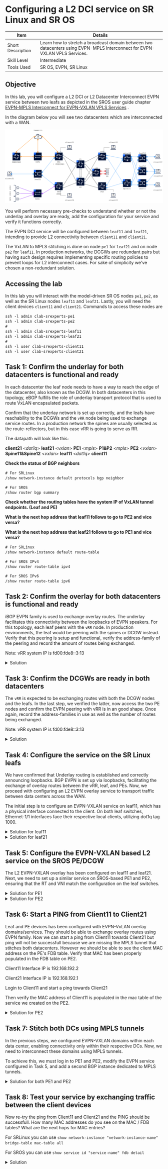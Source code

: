 # Configuring a L2 DCI service on SR Linux and SR OS

| Item | Details |
| --- | --- |
| Short Description | Learn how to stretch a broadcast domain between two datacenters using EVPN-MPLS Interconnect for EVPN-VXLAN VPLS Services. |
| Skill Level | Intermediate |
| Tools Used | SR OS, EVPN, SR Linux |

## Objective

In this lab, you will configure a L2 DCI or L2 Datacenter Interconnect EVPN service between two leafs as depicted in the SROS user guide chapter [EVPN-MPLS Interconnect for EVPN-VXLAN VPLS Services](https://documentation.nokia.com/acg/24-7-2/books/layer-2-services-evpn-md/m1127-evpn-dci-md-cli.html#undefined) .

In the diagram below you will see two datacenters which are interconnected with a WAN. 

![topology](./topology.png)

You will perform necessary pre-checks to understand whether or not the underlay and overlay are ready, add the configuration for your service and verify it functions correctly.

The EVPN DCI service will be configured between `leaf11` and `leaf21`, intending to provide L2 connectivity between `client11` and `client21`.

The VxLAN to MPLS stitching is done on node `pe1` for `leaf21` and on node `pe2` for `leaf11`. In production networks, the DCGWs are redundant pairs but having such design requires implementing specific routing policies to prevent loops for L2 interconnect cases. For sake of simplicity we've chosen a non-redundant solution.


## Accessing the lab
In this lab you will interact with the model-driven SR OS nodes `pe1`, `pe2`, as well as  the SR Linux nodes `leaf11` and `leaf21`. Lastly, you will need the client devices `client11` and `client21`. Commands to access these nodes are
```
ssh -l admin clab-srexperts-pe1
ssh -l admin clab-srexperts-pe2
#
ssh -l admin clab-srexperts-leaf11
ssh -l admin clab-srexperts-leaf21
#
ssh -l user clab-srexperts-client11
ssh -l user clab-srexperts-client21
```

## Task 1: Confirm the underlay for both datacenters is functional and ready
In each datacenter the leaf node needs to have a way to reach the edge of the datacenter, also known as the DCGW. In both datacenters in this topology, eBGP fulfills the role of underlay transport protocol that is used to route VxLAN encapsulated packets.

Confirm that the underlay network is set up correctly, and the leafs have reachability to the DCGWs and the `vRR` node being used to exchange service routes. In a production network the spines are usually selected as the route-reflectors, but in this case vRR is going to serve as RR.

The datapath will look like this:

**client21** <*dot1q*> **leaf21** <*vxlan*> **PE1** <*mpls*> **P1&P2** <*mpls*> **PE2** <*vxlan*> **Spine11&Spine12** <*vxlan*> **leaf11** <*dot1q*> **client11**



**Check the status of BGP neighbors**

```
# For SRLinux
/show network-instance default protocols bgp neighbor
```

```
# For SROS
/show router bgp summary
```
**Check whether the routing tables have the system IP of VxLAN tunnel endpoints. (Leaf and PE)**

**What is the next hop address that leaf11 follows to go to PE2 and vice versa?**

**What is the next hop address that leaf21 follows to go to PE1 and vice versa?**

```
# For SRLinux
/show network-instance default route-table
```

```
# For SROS IPv4
/show router route-table ipv4
```
```
# For SROS IPv6
/show router route-table ipv6
```

## Task 2: Confirm the overlay for both datacenters is functional and ready
iBGP EVPN family is used to exchange overlay routes. The underlay facilitates this connectivity between the loopbacks of EVPN speakers. For this topology, each leaf peers with the `vRR` node. In production environments, the leaf would be peering with the spines or DCGW instead. Verify that this peering is setup and functional, verify the address-family of the peering and record the amount of routes being exchanged.

Note: vRR system IP is fd00:fde8::3:13

<details>
<summary>Solution</summary>

```
/show network-instance default protocols bgp neighbor
```

</details>

## Task 3: Confirm the DCGWs are ready in both datacenters
The `vRR` is expected to be exchanging routes with both the DCGW nodes and the leafs. In the last step, we verified the latter, now access the two PE nodes and confirm the EVPN peering with vRR is in an good shape. Once again, record the address-families in use as well as the number of routes being exchanged.

Note: vRR system IP is fd00:fde8::3:13

<details>
<summary>Solution</summary>

```
show router bgp summary neighbor "fd00:fde8::3:13"
...omitted output...
===============================================================================
BGP Summary
===============================================================================
Legend : D - Dynamic Neighbor
===============================================================================
Neighbor
Description
                   AS PktRcvd InQ  Up/Down   State|Rcv/Act/Sent (Addr Family)
                      PktSent OutQ
-------------------------------------------------------------------------------
fd00:fde8::3:13
                65000     369    0 01h11m39s 36/5/12 (IPv4)
                          179    0           25/4/12 (IPv6)
                                             5/1/2 (VpnIPv4)
                                             5/1/2 (VpnIPv6)
                                             72/6/4 (Evpn)
-------------------------------------------------------------------------------
```

</details>

## Task 4: Configure the service on the SR Linux leafs
We have confirmed that Underlay routing is established and correctly announcing loopbacks. BGP EVPN is set up via loopbacks, facilitating the exchange of overlay routes between the vRR, leaf, and PEs. Now, we proceed with configuring an L2 EVPN overlay service to transport traffic between data centers across the WAN.

The initial step is to configure an EVPN-VXLAN service on leaf11, which has a physical interface connected to the client. On both leaf switches, Ethernet-1/1 interfaces face their respective local clients, utilizing dot1q tag 1000. 

<details>
<summary>Solution for leaf11</summary>

```
/ 
enter candidate

#Configure the client facing subinterface with vlan 1000
set / interface ethernet-1/1 subinterface 1000 type bridged
set / interface ethernet-1/1 subinterface 1000 vlan encap single-tagged vlan-id 1000

#Configure the vxlan tunnel
set / tunnel-interface vxlan0 vxlan-interface 1000 type bridged
set / tunnel-interface vxlan0 vxlan-interface 1000 ingress vni 1000

#Create the L2 EVPN instance and attach physical and vxlan interfaces
set / network-instance l2dci type mac-vrf
set / network-instance l2dci admin-state enable
set / network-instance l2dci interface ethernet-1/1.1000
set / network-instance l2dci vxlan-interface vxlan0.1000
set / network-instance l2dci protocols bgp-evpn bgp-instance 1 admin-state enable
set / network-instance l2dci protocols bgp-evpn bgp-instance 1 vxlan-interface vxlan0.1000
set / network-instance l2dci protocols bgp-evpn bgp-instance 1 evi 99
set / network-instance l2dci protocols bgp-vpn bgp-instance 1 route-target export-rt target:1:1000
set / network-instance l2dci protocols bgp-vpn bgp-instance 1 route-target import-rt target:1:1000

commit now
```

</details>

<details>
<summary>Solution for leaf21</summary>

```
/ 
enter candidate

#Configure the client facing subinterface with vlan 1000
set / interface ethernet-1/1 subinterface 1000 type bridged
set / interface ethernet-1/1 subinterface 1000 vlan encap single-tagged vlan-id 1000

#Configure the vxlan tunnel
set / tunnel-interface vxlan0 vxlan-interface 2000 type bridged
set / tunnel-interface vxlan0 vxlan-interface 2000 ingress vni 2000

#Create the L2 EVPN instance and attach physical and vxlan interfaces
set / network-instance l2dci type mac-vrf
set / network-instance l2dci admin-state enable
set / network-instance l2dci interface ethernet-1/1.1000
set / network-instance l2dci vxlan-interface vxlan0.2000
set / network-instance l2dci protocols bgp-evpn bgp-instance 1 admin-state enable
set / network-instance l2dci protocols bgp-evpn bgp-instance 1 vxlan-interface vxlan0.2000
set / network-instance l2dci protocols bgp-evpn bgp-instance 1 evi 99
set / network-instance l2dci protocols bgp-vpn bgp-instance 1 route-target export-rt target:2:1000
set / network-instance l2dci protocols bgp-vpn bgp-instance 1 route-target import-rt target:2:1000

commit now
```
</details>

## Task 5: Configure the EVPN-VXLAN based L2 service on the SROS PE/DCGW

The L2 EVPN-VXLAN overlay has been configured on leaf11 and leaf21. Next, we need to set up a similar service on SROS-based PE1 and PE2, ensuring that the RT and VNI match the configuration on the leaf switches.

<details>
<summary>Solution for PE1</summary>

```
exit all
configure global

#Create the service that will stitch VxLAN to MPLS
/configure service vpls "l2dci" admin-state enable
/configure service vpls "l2dci" service-id 99
/configure service vpls "l2dci" customer "1"

#Attach the VxLAN interface
/configure service vpls "l2dci" vxlan instance 1 vni 2000

/configure service vpls "l2dci" bgp 1 route-distinguisher auto-rd
/configure service vpls "l2dci" bgp 1 route-target export "target:2:1000"
/configure service vpls "l2dci" bgp 1 route-target import "target:2:1000"
/configure service vpls "l2dci" bgp-evpn evi 99

# Tunnel binding for VXLAN domain
/configure service vpls "l2dci" bgp-evpn vxlan 1 admin-state enable
/configure service vpls "l2dci" bgp-evpn vxlan 1 vxlan-instance 1

commit

```

</details>

<details>
<summary>Solution for PE2</summary>

```
exit all
configure global

#Create the service that will stitch VxLAN to MPLS
/configure service vpls "l2dci" admin-state enable
/configure service vpls "l2dci" service-id 99
/configure service vpls "l2dci" customer "1"

#Attach the VxLAN interface
/configure service vpls "l2dci" vxlan instance 1 vni 1000

# First instance of BGP will serve to the VXLAN domain hence RT has to match the RT set on the Leaf
/configure service vpls "l2dci" bgp 1 route-distinguisher auto-rd
/configure service vpls "l2dci" bgp 1 route-target export "target:1:1000"
/configure service vpls "l2dci" bgp 1 route-target import "target:1:1000"

/configure service vpls "l2dci" bgp-evpn evi 99

# Tunnel binding for VXLAN domain
/configure service vpls "l2dci" bgp-evpn vxlan 1 admin-state enable
/configure service vpls "l2dci" bgp-evpn vxlan 1 vxlan-instance 1

commit
```

</details>

## Task 6: Start a PING from Client11 to Client21
Leaf and PE devices has been configured with EVPN-VxLAN overlay domains/services. They should be able to exchange overlay routes using EVPN family. Now we can start a ping from Client11 towards Client21 but ping will not be successfull because we are missing the MPLS tunnel that stitches both datacenters. However we should be able to see the client MAC address on the PE's FDB table. Verify that MAC has been properly populated in the FDB table on PE2.

Client11 Interface IP is 192.168.192.2

Client21 Interface IP is 192.168.192.1

Login to Client11 and start a ping towards Client21

Then verify the MAC address of Client11 is populated in the mac table of the service we created on the PE2.

<details>
<summary>Solution for PE2</summary>

```
A:admin@g3-pe2# show service id "l2dci" fdb detail

===============================================================================
Forwarding Database, Service 99
===============================================================================
ServId     MAC               Source-Identifier       Type     Last Change
            Transport:Tnl-Id                         Age
-------------------------------------------------------------------------------
99         aa:c1:ab:c3:5b:bf vxlan-1:                Evpn     03/02/25 20:02:54
                             10.46.3.33:1000
-------------------------------------------------------------------------------
No. of MAC Entries: 1
-------------------------------------------------------------------------------
Legend:L=Learned O=Oam P=Protected-MAC C=Conditional S=Static Lf=Leaf T=Trusted
===============================================================================

```

</details>


## Task 7: Stitch both DCs using MPLS tunnels

In the previous steps, we configured EVPN-VXLAN domains within each data center, enabling connectivity only within their respective DCs. Now, we need to interconnect these domains using MPLS tunnels.

To achieve this, we must log in to PE1 and PE2, modify the EVPN service configured in Task 5, and add a second BGP instance dedicated to MPLS tunnels.

<details>
<summary>Solution for both PE1 and PE2</summary>

```
exit all
configure global

# Second instance of BGP will serve to the MPLS domain, hence RT of this part will be identical on all DCGWs.
/configure service vpls "l2dci" bgp 2 route-distinguisher auto-rd
/configure service vpls "l2dci" bgp 2 route-target export "target:99:99"
/configure service vpls "l2dci" bgp 2 route-target import "target:99:99"

# Tunnel binding for MPLS domain
/configure service vpls "l2dci" bgp-evpn mpls 2 admin-state enable
/configure service vpls "l2dci" bgp-evpn mpls 2 auto-bind-tunnel resolution any

commit
```

</details>

## Task 8: Test your service by exchanging traffic between the client devices

Now re-try the ping from Client11 and Client21 and the PING should be successfull. How many MAC addresses do you see on the MAC / FDB tables? What are the next hops for MAC entries?

For SRLinux you can use 
```show network-instance "network-instance-name" bridge-table mac-table all```

For SROS you can use
```show service id "service-name" fdb detail```

<details>
<summary>Solution</summary>

```
A:g3-leaf11# show network-instance l2dci bridge-table mac-table all
-----------------------------------------------------------------------------------------------------------------------------------------------------------
Mac-table of network instance l2dci
-----------------------------------------------------------------------------------------------------------------------------------------------------------
+--------------------+-----------------------------------------+------------+-------------+---------+--------+-----------------------------------------+
|      Address       |               Destination               | Dest Index |    Type     | Active  | Aging  |               Last Update               |
+====================+=========================================+============+=============+=========+========+=========================================+
| AA:C1:AB:61:DC:E4  | vxlan-interface:vxlan0.1000             | 35972459   | evpn        | true    | N/A    | 2025-03-02T20:22:41.000Z                |
|                    | vtep:10.46.3.22 vni:1000                |            |             |         |        |                                         |
| AA:C1:AB:C3:5B:BF  | ethernet-1/1.1000                       | 15         | learnt      | true    | 264    | 2025-03-02T20:02:54.000Z                |
+--------------------+-----------------------------------------+------------+-------------+---------+--------+-----------------------------------------+
```
```
A:admin@g3-pe2# show service id "l2dci" fdb detail

===============================================================================
Forwarding Database, Service 99
===============================================================================
ServId     MAC               Source-Identifier       Type     Last Change
            Transport:Tnl-Id                         Age
-------------------------------------------------------------------------------
99         aa:c1:ab:61:dc:e4 mpls-2:                 Evpn     03/02/25 20:22:41
                             10.46.3.21:524287
           isis:524295
99         aa:c1:ab:c3:5b:bf vxlan-1:                Evpn     03/02/25 20:02:54
                             10.46.3.33:1000
-------------------------------------------------------------------------------
No. of MAC Entries: 2
-------------------------------------------------------------------------------
Legend:L=Learned O=Oam P=Protected-MAC C=Conditional S=Static Lf=Leaf T=Trusted
===============================================================================
```
```
A:admin@g3-pe1# show service id "l2dci" fdb detail

===============================================================================
Forwarding Database, Service 99
===============================================================================
ServId     MAC               Source-Identifier       Type     Last Change
            Transport:Tnl-Id                         Age
-------------------------------------------------------------------------------
99         aa:c1:ab:61:dc:e4 vxlan-1:                Evpn     03/02/25 20:22:41
                             10.46.3.41:2000
99         aa:c1:ab:c3:5b:bf mpls-2:                 Evpn     03/02/25 20:22:42
                             10.46.3.22:524287
           isis:524293
-------------------------------------------------------------------------------
No. of MAC Entries: 2
-------------------------------------------------------------------------------
Legend:L=Learned O=Oam P=Protected-MAC C=Conditional S=Static Lf=Leaf T=Trusted
===============================================================================
```

```
A:g3-leaf21# show network-instance l2dci bridge-table mac-table all
-----------------------------------------------------------------------------------------------------------------------------------------------------------
Mac-table of network instance l2dci
-----------------------------------------------------------------------------------------------------------------------------------------------------------
+--------------------+-----------------------------------------+------------+-------------+---------+--------+-----------------------------------------+
|      Address       |               Destination               | Dest Index |    Type     | Active  | Aging  |               Last Update               |
+====================+=========================================+============+=============+=========+========+=========================================+
| AA:C1:AB:61:DC:E4  | ethernet-1/1.1000                       | 13         | learnt      | true    | 257    | 2025-03-02T20:22:41.000Z                |
| AA:C1:AB:C3:5B:BF  | vxlan-interface:vxlan0.2000             | 35174275   | evpn        | true    | N/A    | 2025-03-02T20:22:42.000Z                |
|                    | vtep:10.46.3.21 vni:2000                |            |             |         |        |                                         |
+--------------------+-----------------------------------------+------------+-------------+---------+--------+-----------------------------------------+
```
</details>



